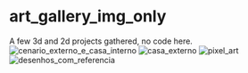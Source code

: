 # art_gallery_img_only
A few 3d and 2d projects gathered, no code here.
![cenario_externo_e_casa_interno](https://i.imgur.com/i1OHsLA.png)
![casa_externo](https://i.imgur.com/r9y2Uwa.png)
![pixel_art](https://i.imgur.com/7Q9JD3t.png)
![desenhos_com_referencia](https://i.imgur.com/Wi7XD3u.png)
